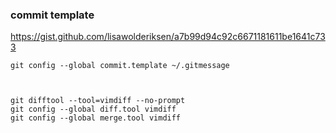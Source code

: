 ### commit template
https://gist.github.com/lisawolderiksen/a7b99d94c92c6671181611be1641c733

```
git config --global commit.template ~/.gitmessage



git difftool --tool=vimdiff --no-prompt
git config --global diff.tool vimdiff
git config --global merge.tool vimdiff

```

